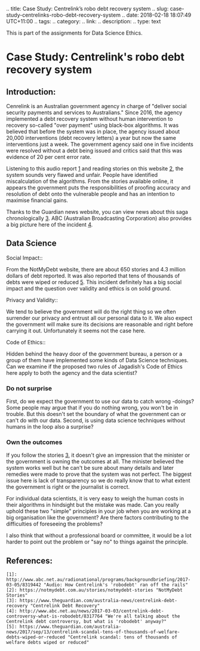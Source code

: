 .. title: Case Study: Centrelink’s robo debt recovery system
.. slug: case-study-centrelinks-robo-debt-recovery-system
.. date: 2018-02-18 18:07:49 UTC+11:00
.. tags: 
.. category: 
.. link: 
.. description: 
.. type: text


This is part of the assignments for Data Science Ethics.
 
# Case Study: Centrelink's robo debt recovery system

## Introduction:

Cenrelink is an Australian government agency in charge of "deliver social security payments and services to Australians." Since 2016, the agency implemented a debt recovery system without human intervention to recovery so-called "over payment" using black-box algorithms. It was believed that before the system was in place, the agency issued about 20,000 interventions (debt recovery letters) a year but now the same interventions just a week. The government agency said one in five incidents were resolved without a debt being issued and critics said that this was evidence of 20 per cent error rate.

Listening to this audio report [1][1] and reading stories on this website [2][2], the system sounds very flawed and unfair. People have identified miscalculation of the algorithms. From the stories available online, it appears the government puts the responsibilities of proofing accuracy and resolution of debt onto the vulnerable people and has an intention to maximise financial gains.

Thanks to the Guardian news website, you can view news about this saga chronologically [3][3]. ABC (Australian Broadcasting Corporation) also provides a big picture here of the incident [4][4].

## Data Science

Social Impact::

From the NotMyDebt website, there are about 650 stories and 4.3 million dollars of debt reported. It was also reported that tens of thousands of debts were wiped or reduced [5][5]. This incident definitely has a big social impact and the question over validity and ethics is on solid ground.

Privacy and Validity::

We tend to believe the government will do the right thing so we often surrender our privacy and entrust all our personal data to it. We also expect the government will make sure its decisions are reasonable and right before carrying it out. Unfortunately it seems not the case here.

Code of Ethics::

Hidden behind the heavy door of the government bureau, a person or a group of them have implemented some kinds of Data Science techniques. Can we examine if the proposed two rules of Jagadish's Code of Ethics here apply to both the agency and the data scientist?

### Do not surprise

First, do we expect the government to use our data to catch wrong -doings?  Some people may argue that if you do nothing wrong, you won't be in trouble. But this doesn't set the boundary of what the government can or can't do with our data. Second, is using data science techniques without humans in the loop also a surprise? 

### Own the outcomes

If you follow the stories [3][3], it doesn't give an impression that the minister or the government is owning the outcomes at all. The minister believed the system works well but he can't be sure about many details and later remedies were made to prove that the system was not perfect. The biggest issue here is lack of transparency so we do really know that to what extent the government is right or the journalist is correct.

For individual data scientists, it is very easy to weigh the human costs in their algorithms in hindsight but the mistake was made. Can you really uphold these two "simple" principles in your job when you are working at a big organisation like the government? Are there factors contributing to the difficulties of foreseeing the problems? 

I also think that without a professional board or committee, it would be a lot harder to point out the problem or "say no" to things against the principle.

## References:

[1]: http://www.abc.net.au/radionational/programs/backgroundbriefing/2017-03-05/8319442 "Audio: How Centrelink's 'robodebt' ran off the rails"
[2]: https://notmydebt.com.au/stories/notmydebt-stories "NotMyDebt Stories"
[3]: https://www.theguardian.com/australia-news/centrelink-debt-recovery "Centrelink Debt Recovery"
[4]: http://www.abc.net.au/news/2017-03-03/centrelink-debt-controversy-what-is-robodebt/8317764 "We're all talking about the Centrelink debt controversy, but what is 'robodebt' anyway?"
[5]: https://www.theguardian.com/australia-news/2017/sep/13/centrelink-scandal-tens-of-thousands-of-welfare-debts-wiped-or-reduced "Centrelink scandal: tens of thousands of welfare debts wiped or reduced"

    [1]: http://www.abc.net.au/radionational/programs/backgroundbriefing/2017-03-05/8319442 "Audio: How Centrelink's 'robodebt' ran off the rails"
    [2]: https://notmydebt.com.au/stories/notmydebt-stories "NotMyDebt Stories"
    [3]: https://www.theguardian.com/australia-news/centrelink-debt-recovery "Centrelink Debt Recovery"
    [4]: http://www.abc.net.au/news/2017-03-03/centrelink-debt-controversy-what-is-robodebt/8317764 "We're all talking about the Centrelink debt controversy, but what is 'robodebt' anyway?"
    [5]: https://www.theguardian.com/australia-news/2017/sep/13/centrelink-scandal-tens-of-thousands-of-welfare-debts-wiped-or-reduced "Centrelink scandal: tens of thousands of welfare debts wiped or reduced"
